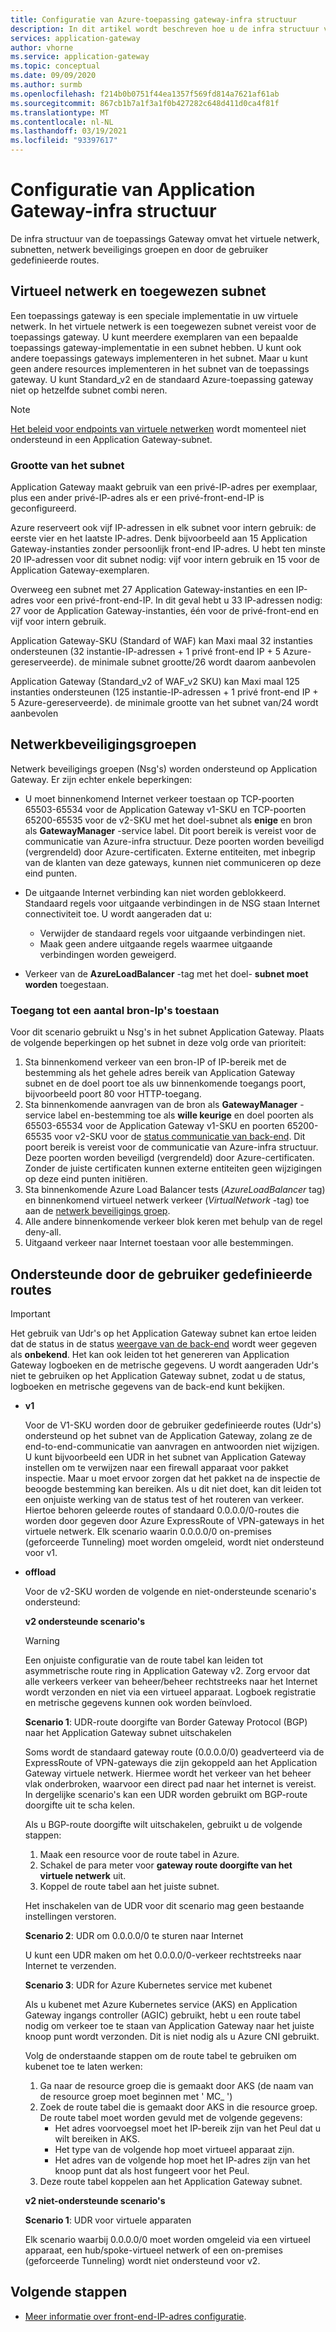 ```yaml
---
title: Configuratie van Azure-toepassing gateway-infra structuur
description: In dit artikel wordt beschreven hoe u de infra structuur van de Azure-toepassing-gateway configureert.
services: application-gateway
author: vhorne
ms.service: application-gateway
ms.topic: conceptual
ms.date: 09/09/2020
ms.author: surmb
ms.openlocfilehash: f214b0b0751f44ea1357f569fd814a7621af61ab
ms.sourcegitcommit: 867cb1b7a1f3a1f0b427282c648d411d0ca4f81f
ms.translationtype: MT
ms.contentlocale: nl-NL
ms.lasthandoff: 03/19/2021
ms.locfileid: "93397617"
---
```

# <a name="application-gateway-infrastructure-configuration"></a>Configuratie van Application Gateway-infra structuur

De infra structuur van de toepassings Gateway omvat het virtuele netwerk, subnetten, netwerk beveiligings groepen en door de gebruiker gedefinieerde routes.

## <a name="virtual-network-and-dedicated-subnet"></a>Virtueel netwerk en toegewezen subnet

Een toepassings gateway is een speciale implementatie in uw virtuele netwerk. In het virtuele netwerk is een toegewezen subnet vereist voor de toepassings gateway. U kunt meerdere exemplaren van een bepaalde toepassings gateway-implementatie in een subnet hebben. U kunt ook andere toepassings gateways implementeren in het subnet. Maar u kunt geen andere resources implementeren in het subnet van de toepassings gateway. U kunt Standard_v2 en de standaard Azure-toepassing gateway niet op hetzelfde subnet combi neren.

> [!NOTE]
> [Het beleid voor endpoints van virtuele netwerken](../virtual-network/virtual-network-service-endpoint-policies-overview.md) wordt momenteel niet ondersteund in een Application Gateway-subnet.

### <a name="size-of-the-subnet"></a>Grootte van het subnet

Application Gateway maakt gebruik van een privé-IP-adres per exemplaar, plus een ander privé-IP-adres als er een privé-front-end-IP is geconfigureerd.

Azure reserveert ook vijf IP-adressen in elk subnet voor intern gebruik: de eerste vier en het laatste IP-adres. Denk bijvoorbeeld aan 15 Application Gateway-instanties zonder persoonlijk front-end IP-adres. U hebt ten minste 20 IP-adressen voor dit subnet nodig: vijf voor intern gebruik en 15 voor de Application Gateway-exemplaren.

Overweeg een subnet met 27 Application Gateway-instanties en een IP-adres voor een privé-front-end-IP. In dit geval hebt u 33 IP-adressen nodig: 27 voor de Application Gateway-instanties, één voor de privé-front-end en vijf voor intern gebruik.

Application Gateway-SKU (Standard of WAF) kan Maxi maal 32 instanties ondersteunen (32 instantie-IP-adressen + 1 privé front-end IP + 5 Azure-gereserveerde). de minimale subnet grootte/26 wordt daarom aanbevolen

Application Gateway (Standard_v2 of WAF_v2 SKU) kan Maxi maal 125 instanties ondersteunen (125 instantie-IP-adressen + 1 privé front-end IP + 5 Azure-gereserveerde). de minimale grootte van het subnet van/24 wordt aanbevolen

## <a name="network-security-groups"></a>Netwerkbeveiligingsgroepen

Netwerk beveiligings groepen (Nsg's) worden ondersteund op Application Gateway. Er zijn echter enkele beperkingen:

- U moet binnenkomend Internet verkeer toestaan op TCP-poorten 65503-65534 voor de Application Gateway v1-SKU en TCP-poorten 65200-65535 voor de v2-SKU met het doel-subnet als **enige** en bron als **GatewayManager** -service label. Dit poort bereik is vereist voor de communicatie van Azure-infra structuur. Deze poorten worden beveiligd (vergrendeld) door Azure-certificaten. Externe entiteiten, met inbegrip van de klanten van deze gateways, kunnen niet communiceren op deze eind punten.

- De uitgaande Internet verbinding kan niet worden geblokkeerd. Standaard regels voor uitgaande verbindingen in de NSG staan Internet connectiviteit toe. U wordt aangeraden dat u:

  - Verwijder de standaard regels voor uitgaande verbindingen niet.
  - Maak geen andere uitgaande regels waarmee uitgaande verbindingen worden geweigerd.

- Verkeer van de **AzureLoadBalancer** -tag met het doel- **subnet moet worden** toegestaan.

### <a name="allow-access-to-a-few-source-ips"></a>Toegang tot een aantal bron-Ip's toestaan

Voor dit scenario gebruikt u Nsg's in het subnet Application Gateway. Plaats de volgende beperkingen op het subnet in deze volg orde van prioriteit:

1. Sta binnenkomend verkeer van een bron-IP of IP-bereik met de bestemming als het gehele adres bereik van Application Gateway subnet en de doel poort toe als uw binnenkomende toegangs poort, bijvoorbeeld poort 80 voor HTTP-toegang.
2. Sta binnenkomende aanvragen van de bron als **GatewayManager** -service label en-bestemming toe als **wille keurige** en doel poorten als 65503-65534 voor de Application Gateway v1-SKU en poorten 65200-65535 voor v2-SKU voor de [status communicatie van back-end](./application-gateway-diagnostics.md). Dit poort bereik is vereist voor de communicatie van Azure-infra structuur. Deze poorten worden beveiligd (vergrendeld) door Azure-certificaten. Zonder de juiste certificaten kunnen externe entiteiten geen wijzigingen op deze eind punten initiëren.
3. Sta binnenkomende Azure Load Balancer tests (*AzureLoadBalancer* tag) en binnenkomend virtueel netwerk verkeer (*VirtualNetwork* -tag) toe aan de [netwerk beveiligings groep](../virtual-network/network-security-groups-overview.md).
4. Alle andere binnenkomende verkeer blok keren met behulp van de regel deny-all.
5. Uitgaand verkeer naar Internet toestaan voor alle bestemmingen.

## <a name="supported-user-defined-routes"></a>Ondersteunde door de gebruiker gedefinieerde routes 

> [!IMPORTANT]
> Het gebruik van Udr's op het Application Gateway subnet kan ertoe leiden dat de status in de status [weergave van de back-end](./application-gateway-diagnostics.md#back-end-health) wordt weer gegeven als **onbekend**. Het kan ook leiden tot het genereren van Application Gateway logboeken en de metrische gegevens. U wordt aangeraden Udr's niet te gebruiken op het Application Gateway subnet, zodat u de status, logboeken en metrische gegevens van de back-end kunt bekijken.

- **v1**

   Voor de V1-SKU worden door de gebruiker gedefinieerde routes (Udr's) ondersteund op het subnet van de Application Gateway, zolang ze de end-to-end-communicatie van aanvragen en antwoorden niet wijzigen. U kunt bijvoorbeeld een UDR in het subnet van Application Gateway instellen om te verwijzen naar een firewall apparaat voor pakket inspectie. Maar u moet ervoor zorgen dat het pakket na de inspectie de beoogde bestemming kan bereiken. Als u dit niet doet, kan dit leiden tot een onjuiste werking van de status test of het routeren van verkeer. Hiertoe behoren geleerde routes of standaard 0.0.0.0/0-routes die worden door gegeven door Azure ExpressRoute of VPN-gateways in het virtuele netwerk. Elk scenario waarin 0.0.0.0/0 on-premises (geforceerde Tunneling) moet worden omgeleid, wordt niet ondersteund voor v1.

- **offload**

   Voor de v2-SKU worden de volgende en niet-ondersteunde scenario's ondersteund:

   **v2 ondersteunde scenario's**
   > [!WARNING]
   > Een onjuiste configuratie van de route tabel kan leiden tot asymmetrische route ring in Application Gateway v2. Zorg ervoor dat alle verkeers verkeer van beheer/beheer rechtstreeks naar het Internet wordt verzonden en niet via een virtueel apparaat. Logboek registratie en metrische gegevens kunnen ook worden beïnvloed.


  **Scenario 1**: UDR-route doorgifte van Border Gateway Protocol (BGP) naar het Application Gateway subnet uitschakelen

   Soms wordt de standaard gateway route (0.0.0.0/0) geadverteerd via de ExpressRoute of VPN-gateways die zijn gekoppeld aan het Application Gateway virtuele netwerk. Hiermee wordt het verkeer van het beheer vlak onderbroken, waarvoor een direct pad naar het internet is vereist. In dergelijke scenario's kan een UDR worden gebruikt om BGP-route doorgifte uit te scha kelen. 

   Als u BGP-route doorgifte wilt uitschakelen, gebruikt u de volgende stappen:

   1. Maak een resource voor de route tabel in Azure.
   2. Schakel de para meter voor **gateway route doorgifte van het virtuele netwerk** uit. 
   3. Koppel de route tabel aan het juiste subnet. 

   Het inschakelen van de UDR voor dit scenario mag geen bestaande instellingen verstoren.

  **Scenario 2**: UDR om 0.0.0.0/0 te sturen naar Internet

   U kunt een UDR maken om het 0.0.0.0/0-verkeer rechtstreeks naar Internet te verzenden. 

  **Scenario 3**: UDR for Azure Kubernetes service met kubenet

  Als u kubenet met Azure Kubernetes service (AKS) en Application Gateway ingangs controller (AGIC) gebruikt, hebt u een route tabel nodig om verkeer toe te staan van Application Gateway naar het juiste knoop punt wordt verzonden. Dit is niet nodig als u Azure CNI gebruikt. 

  Volg de onderstaande stappen om de route tabel te gebruiken om kubenet toe te laten werken:

  1. Ga naar de resource groep die is gemaakt door AKS (de naam van de resource groep moet beginnen met ' MC_ ')
  2. Zoek de route tabel die is gemaakt door AKS in die resource groep. De route tabel moet worden gevuld met de volgende gegevens:
     - Het adres voorvoegsel moet het IP-bereik zijn van het Peul dat u wilt bereiken in AKS. 
     - Het type van de volgende hop moet virtueel apparaat zijn. 
     - Het adres van de volgende hop moet het IP-adres zijn van het knoop punt dat als host fungeert voor het Peul.
  3. Deze route tabel koppelen aan het Application Gateway subnet. 
    
  **v2 niet-ondersteunde scenario's**

  **Scenario 1**: UDR voor virtuele apparaten

  Elk scenario waarbij 0.0.0.0/0 moet worden omgeleid via een virtueel apparaat, een hub/spoke-virtueel netwerk of een on-premises (geforceerde Tunneling) wordt niet ondersteund voor v2.

## <a name="next-steps"></a>Volgende stappen

- [Meer informatie over front-end-IP-adres configuratie](configuration-front-end-ip.md).